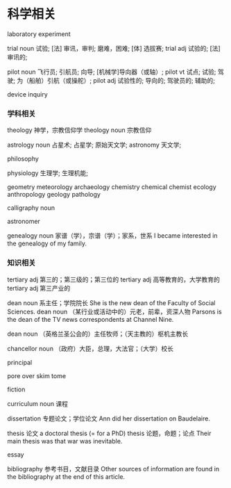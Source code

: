# 科学相关

laboratory
experiment

trial noun 试验; [法] 审讯，审判; 磨难，困难; [体] 选拔赛;
trial adj 试验的; [法] 审讯的;

pilot noun 飞行员; 引航员; 向导; [机械学]导向器（或轴）;
pilot vt 试点; 试验; 驾驶; 为（船舶）引航（或操舵）;
pilot adj 试验性的; 导向的; 驾驶员的; 辅助的;


device
inquiry

### 学科相关
theology 神学，宗教信仰学
theology noun 宗教信仰


astrology noun 占星术; 占星学; 原始天文学;
astronomy 天文学;

philosophy

physiology 生理学; 生理机能;

geometry
meteorology
archaeology
chemistry
chemical
chemist
ecology
anthropology
geology
pathology

calligraphy noun


astronomer


genealogy noun 家谱（学），宗谱（学）；家系，世系
I became interested in the genealogy of my family.

### 知识相关
tertiary adj 第三的；第三级的；第三位的
tertiary adj 高等教育的，大学教育的
tertiary adj 第三产业的

dean noun 系主任；学院院长
She is the new dean of the Faculty of Social Sciences.
dean noun （某行业或活动中的）元老，前辈，资深人物
Parsons is the dean of the TV news correspondents at Channel Nine.

dean noun （英格兰圣公会的）主任牧师；（天主教的）枢机主教长

chancellor noun （政府）大臣，总理，大法官；（大学）校长

principal


pore over
skim
tome

fiction

curriculum noun 课程

dissertation 专题论文；学位论文
Ann did her dissertation on Baudelaire.

thesis 论文
a doctoral thesis (= for a PhD)
thesis 论题，命题；论点
Their main thesis was that war was inevitable.


essay

bibliography 参考书目，文献目录
Other sources of information are found in the bibliography at the end of this article.

